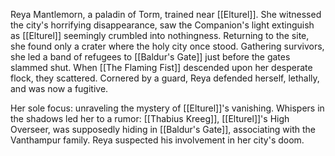 Reya Mantlemorn, a paladin of Torm, trained near [[Elturel]]. She witnessed the city's horrifying disappearance, saw the Companion's light extinguish as [[Elturel]] seemingly crumbled into nothingness. Returning to the site, she found only a crater where the holy city once stood. Gathering survivors, she led a band of refugees to [[Baldur's Gate]] just before the gates slammed shut. When [[The Flaming Fist]] descended upon her desperate flock, they scattered. Cornered by a guard, Reya defended herself, lethally, and was now a fugitive.

Her sole focus: unraveling the mystery of [[Elturel]]'s vanishing. Whispers in the shadows led her to a rumor: [[Thabius Kreeg]], [[Elturel]]'s High Overseer, was supposedly hiding in [[Baldur's Gate]], associating with the Vanthampur family. Reya suspected his involvement in her city's doom.